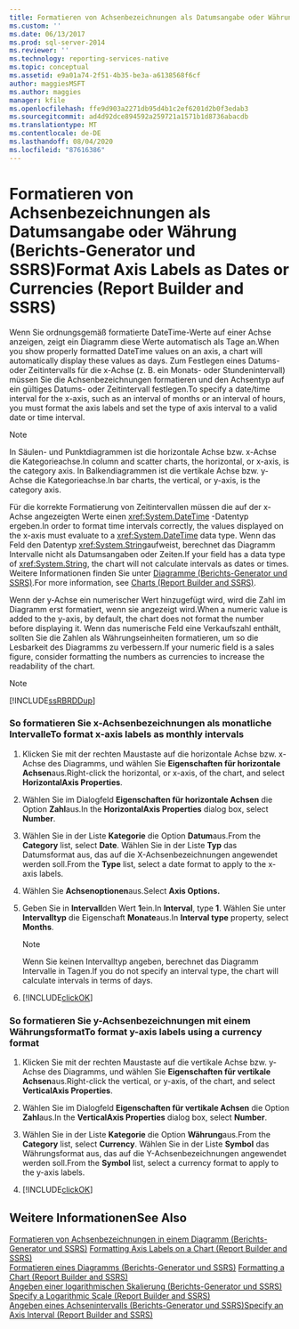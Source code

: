 ```yaml
---
title: Formatieren von Achsenbezeichnungen als Datumsangabe oder Währung (Berichts-Generator und SSRS) | Microsoft-Dokumentation
ms.custom: ''
ms.date: 06/13/2017
ms.prod: sql-server-2014
ms.reviewer: ''
ms.technology: reporting-services-native
ms.topic: conceptual
ms.assetid: e9a01a74-2f51-4b35-be3a-a6138568f6cf
author: maggiesMSFT
ms.author: maggies
manager: kfile
ms.openlocfilehash: ffe9d903a2271db95d4b1c2ef6201d2b0f3edab3
ms.sourcegitcommit: ad4d92dce894592a259721a1571b1d8736abacdb
ms.translationtype: MT
ms.contentlocale: de-DE
ms.lasthandoff: 08/04/2020
ms.locfileid: "87616386"
---
```

# <a name="format-axis-labels-as-dates-or-currencies-report-builder-and-ssrs"></a><span data-ttu-id="d22b2-102">Formatieren von Achsenbezeichnungen als Datumsangabe oder Währung (Berichts-Generator und SSRS)</span><span class="sxs-lookup"><span data-stu-id="d22b2-102">Format Axis Labels as Dates or Currencies (Report Builder and SSRS)</span></span>
  <span data-ttu-id="d22b2-103">Wenn Sie ordnungsgemäß formatierte DateTime-Werte auf einer Achse anzeigen, zeigt ein Diagramm diese Werte automatisch als Tage an.</span><span class="sxs-lookup"><span data-stu-id="d22b2-103">When you show properly formatted DateTime values on an axis, a chart will automatically display these values as days.</span></span> <span data-ttu-id="d22b2-104">Zum Festlegen eines Datums- oder Zeitintervalls für die x-Achse (z. B. ein Monats- oder Stundenintervall) müssen Sie die Achsenbezeichnungen formatieren und den Achsentyp auf ein gültiges Datums- oder Zeitintervall festlegen.</span><span class="sxs-lookup"><span data-stu-id="d22b2-104">To specify a date/time interval for the x-axis, such as an interval of months or an interval of hours, you must format the axis labels and set the type of axis interval to a valid date or time interval.</span></span>  
  
> [!NOTE]  
>  <span data-ttu-id="d22b2-105">In Säulen- und Punktdiagrammen ist die horizontale Achse bzw. x-Achse die Kategorieachse.</span><span class="sxs-lookup"><span data-stu-id="d22b2-105">In column and scatter charts, the horizontal, or x-axis, is the category axis.</span></span> <span data-ttu-id="d22b2-106">In Balkendiagrammen ist die vertikale Achse bzw. y-Achse die Kategorieachse.</span><span class="sxs-lookup"><span data-stu-id="d22b2-106">In bar charts, the vertical, or y-axis, is the category axis.</span></span>  
  
 <span data-ttu-id="d22b2-107">Für die korrekte Formatierung von Zeitintervallen müssen die auf der x-Achse angezeigten Werte einen <xref:System.DateTime> -Datentyp ergeben.</span><span class="sxs-lookup"><span data-stu-id="d22b2-107">In order to format time intervals correctly, the values displayed on the x-axis must evaluate to a <xref:System.DateTime> data type.</span></span> <span data-ttu-id="d22b2-108">Wenn das Feld den Datentyp <xref:System.String>aufweist, berechnet das Diagramm Intervalle nicht als Datumsangaben oder Zeiten.</span><span class="sxs-lookup"><span data-stu-id="d22b2-108">If your field has a data type of <xref:System.String>, the chart will not calculate intervals as dates or times.</span></span> <span data-ttu-id="d22b2-109">Weitere Informationen finden Sie unter [Diagramme &#40;Berichts-Generator und SSRS&#41;](charts-report-builder-and-ssrs.md).</span><span class="sxs-lookup"><span data-stu-id="d22b2-109">For more information, see [Charts &#40;Report Builder and SSRS&#41;](charts-report-builder-and-ssrs.md).</span></span>  
  
 <span data-ttu-id="d22b2-110">Wenn der y-Achse ein numerischer Wert hinzugefügt wird, wird die Zahl im Diagramm erst formatiert, wenn sie angezeigt wird.</span><span class="sxs-lookup"><span data-stu-id="d22b2-110">When a numeric value is added to the y-axis, by default, the chart does not format the number before displaying it.</span></span> <span data-ttu-id="d22b2-111">Wenn das numerische Feld eine Verkaufszahl enthält, sollten Sie die Zahlen als Währungseinheiten formatieren, um so die Lesbarkeit des Diagramms zu verbessern.</span><span class="sxs-lookup"><span data-stu-id="d22b2-111">If your numeric field is a sales figure, consider formatting the numbers as currencies to increase the readability of the chart.</span></span>  
  
> [!NOTE]  
>  [!INCLUDE[ssRBRDDup](../../includes/ssrbrddup-md.md)]  
  
### <a name="to-format-x-axis-labels-as-monthly-intervals"></a><span data-ttu-id="d22b2-112">So formatieren Sie x-Achsenbezeichnungen als monatliche Intervalle</span><span class="sxs-lookup"><span data-stu-id="d22b2-112">To format x-axis labels as monthly intervals</span></span>  
  
1.  <span data-ttu-id="d22b2-113">Klicken Sie mit der rechten Maustaste auf die horizontale Achse bzw. x-Achse des Diagramms, und wählen Sie **Eigenschaften für horizontale Achsen**aus.</span><span class="sxs-lookup"><span data-stu-id="d22b2-113">Right-click the horizontal, or x-axis, of the chart, and select **HorizontalAxis Properties**.</span></span>  
  
2.  <span data-ttu-id="d22b2-114">Wählen Sie im Dialogfeld **Eigenschaften für horizontale Achsen** die Option **Zahl**aus.</span><span class="sxs-lookup"><span data-stu-id="d22b2-114">In the **HorizontalAxis Properties** dialog box, select **Number**.</span></span>  
  
3.  <span data-ttu-id="d22b2-115">Wählen Sie in der Liste **Kategorie** die Option **Datum**aus.</span><span class="sxs-lookup"><span data-stu-id="d22b2-115">From the **Category** list, select **Date**.</span></span> <span data-ttu-id="d22b2-116">Wählen Sie in der Liste **Typ** das Datumsformat aus, das auf die X-Achsenbezeichnungen angewendet werden soll.</span><span class="sxs-lookup"><span data-stu-id="d22b2-116">From the **Type** list, select a date format to apply to the x-axis labels.</span></span>  
  
4.  <span data-ttu-id="d22b2-117">Wählen Sie **Achsenoptionen**aus.</span><span class="sxs-lookup"><span data-stu-id="d22b2-117">Select **Axis Options.**</span></span>  
  
5.  <span data-ttu-id="d22b2-118">Geben Sie in **Intervall**den Wert **1**ein.</span><span class="sxs-lookup"><span data-stu-id="d22b2-118">In **Interval**, type **1**.</span></span> <span data-ttu-id="d22b2-119">Wählen Sie unter **Intervalltyp** die Eigenschaft **Monate**aus.</span><span class="sxs-lookup"><span data-stu-id="d22b2-119">In **Interval type** property, select **Months**.</span></span>  
  
    > [!NOTE]  
    >  <span data-ttu-id="d22b2-120">Wenn Sie keinen Intervalltyp angeben, berechnet das Diagramm Intervalle in Tagen.</span><span class="sxs-lookup"><span data-stu-id="d22b2-120">If you do not specify an interval type, the chart will calculate intervals in terms of days.</span></span>  
  
6.  [!INCLUDE[clickOK](../../includes/clickok-md.md)]  
  
### <a name="to-format-y-axis-labels-using-a-currency-format"></a><span data-ttu-id="d22b2-121">So formatieren Sie y-Achsenbezeichnungen mit einem Währungsformat</span><span class="sxs-lookup"><span data-stu-id="d22b2-121">To format y-axis labels using a currency format</span></span>  
  
1.  <span data-ttu-id="d22b2-122">Klicken Sie mit der rechten Maustaste auf die vertikale Achse bzw. y-Achse des Diagramms, und wählen Sie **Eigenschaften für vertikale Achsen**aus.</span><span class="sxs-lookup"><span data-stu-id="d22b2-122">Right-click the vertical, or y-axis, of the chart, and select **VerticalAxis Properties**.</span></span>  
  
2.  <span data-ttu-id="d22b2-123">Wählen Sie im Dialogfeld **Eigenschaften für vertikale Achsen** die Option **Zahl**aus.</span><span class="sxs-lookup"><span data-stu-id="d22b2-123">In the **VerticalAxis Properties** dialog box, select **Number**.</span></span>  
  
3.  <span data-ttu-id="d22b2-124">Wählen Sie in der Liste **Kategorie** die Option **Währung**aus.</span><span class="sxs-lookup"><span data-stu-id="d22b2-124">From the **Category** list, select **Currency**.</span></span> <span data-ttu-id="d22b2-125">Wählen Sie in der Liste **Symbol** das Währungsformat aus, das auf die Y-Achsenbezeichnungen angewendet werden soll.</span><span class="sxs-lookup"><span data-stu-id="d22b2-125">From the **Symbol** list, select a currency format to apply to the y-axis labels.</span></span>  
  
4.  [!INCLUDE[clickOK](../../includes/clickok-md.md)]  
  
## <a name="see-also"></a><span data-ttu-id="d22b2-126">Weitere Informationen</span><span class="sxs-lookup"><span data-stu-id="d22b2-126">See Also</span></span>  
 <span data-ttu-id="d22b2-127">[Formatieren von Achsenbezeichnungen in einem Diagramm &#40;Berichts-Generator und SSRS&#41;](formatting-axis-labels-on-a-chart-report-builder-and-ssrs.md) </span><span class="sxs-lookup"><span data-stu-id="d22b2-127">[Formatting Axis Labels on a Chart &#40;Report Builder and SSRS&#41;](formatting-axis-labels-on-a-chart-report-builder-and-ssrs.md) </span></span>  
 <span data-ttu-id="d22b2-128">[Formatieren eines Diagramms &#40;Berichts-Generator und SSRS&#41;](formatting-a-chart-report-builder-and-ssrs.md) </span><span class="sxs-lookup"><span data-stu-id="d22b2-128">[Formatting a Chart &#40;Report Builder and SSRS&#41;](formatting-a-chart-report-builder-and-ssrs.md) </span></span>  
 <span data-ttu-id="d22b2-129">[Angeben einer logarithmischen Skalierung (Berichts-Generator und SSRS)](specify-a-logarithmic-scale-report-builder-and-ssrs.md) </span><span class="sxs-lookup"><span data-stu-id="d22b2-129">[Specify a Logarithmic Scale &#40;Report Builder and SSRS&#41;](specify-a-logarithmic-scale-report-builder-and-ssrs.md) </span></span>  
 [<span data-ttu-id="d22b2-130">Angeben eines Achsenintervalls &#40;Berichts-Generator und SSRS&#41;</span><span class="sxs-lookup"><span data-stu-id="d22b2-130">Specify an Axis Interval &#40;Report Builder and SSRS&#41;</span></span>](specify-an-axis-interval-report-builder-and-ssrs.md)  
  
  
